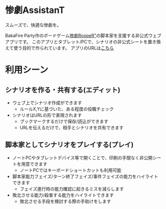 # 惨劇AssistanT


スムーズで、快適な惨劇を。


BakaFire Party作のボードゲーム[惨劇RoopeR"](http://bakafire.main.jp/rooper/sr_top.htm)の脚本家を支援する非公式ウェブアプリです。
このアプリとタブレット/PCで、シナリオの非公式シートを置き換えて使う目的で作られています。
アプリのURLは[こちら](http://omegamega.github.com/rooper-assist/)


# 利用シーン
## シナリオを作る・共有する(エディット)

* ウェブ上でシナリオ作成ができます
	* ルールX,Yに基づいた、ある程度の役職チェック
* シナリオはURLの形で表現されます
	* ブックマークするだけで保存/読込ができます
	* URLを伝えるだけで、相手とシナリオを共有できます


## 脚本家としてシナリオをプレイする(プレイ)


* ノートPCやタブレットデバイス等で開くことで、印刷の手間なく非公開シートを用意できます
	* ノートPCではキーボードショートカットも利用可能
* 脚本家能力フェイズ/ターン終了フェイズ/事件フェイズの能力をハイライトできます
	* フェイズ進行時の能力確認に起きるミスを減らします
* 敗北させる能力/殺害する能力をハイライトできます
	* 敗北させる手段を検討する際の手助けをします
